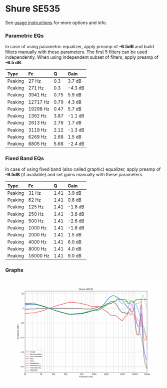 # Shure SE535
See [usage instructions](https://github.com/jaakkopasanen/AutoEq#usage) for more options and info.

### Parametric EQs
In case of using parametric equalizer, apply preamp of **-6.5dB** and build filters manually
with these parameters. The first 5 filters can be used independently.
When using independent subset of filters, apply preamp of **-6.5 dB**.

| Type    | Fc       |    Q | Gain    |
|:--------|:---------|:-----|:--------|
| Peaking | 27 Hz    | 0.3  | 3.7 dB  |
| Peaking | 271 Hz   | 0.3  | -4.3 dB |
| Peaking | 3941 Hz  | 0.75 | 5.9 dB  |
| Peaking | 12717 Hz | 0.79 | 4.3 dB  |
| Peaking | 19298 Hz | 0.47 | 5.7 dB  |
| Peaking | 1362 Hz  | 3.87 | -1.1 dB |
| Peaking | 2613 Hz  | 2.76 | 1.7 dB  |
| Peaking | 3119 Hz  | 2.12 | -1.3 dB |
| Peaking | 6269 Hz  | 2.68 | 1.5 dB  |
| Peaking | 6805 Hz  | 5.68 | -2.4 dB |

### Fixed Band EQs
In case of using fixed band (also called graphic) equalizer, apply preamp of **-9.5dB**
(if available) and set gains manually with these parameters.

| Type    | Fc       |    Q | Gain    |
|:--------|:---------|:-----|:--------|
| Peaking | 31 Hz    | 1.41 | 3.9 dB  |
| Peaking | 62 Hz    | 1.41 | 0.8 dB  |
| Peaking | 125 Hz   | 1.41 | -1.6 dB |
| Peaking | 250 Hz   | 1.41 | -3.8 dB |
| Peaking | 500 Hz   | 1.41 | -2.6 dB |
| Peaking | 1000 Hz  | 1.41 | -1.6 dB |
| Peaking | 2000 Hz  | 1.41 | 1.5 dB  |
| Peaking | 4000 Hz  | 1.41 | 6.0 dB  |
| Peaking | 8000 Hz  | 1.41 | 4.0 dB  |
| Peaking | 16000 Hz | 1.41 | 9.0 dB  |

### Graphs
![](./Shure%20SE535.png)